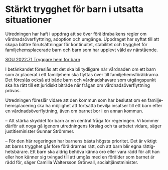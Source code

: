 # Stärkt trygghet för barn i utsatta situationer

Utredningen har haft i uppdrag att se över föräldra­balkens regler om vårdnads­överflytt­ning, adoption och umgänge. Upp­draget har syftat till att skapa bättre förut­sätt­ningar för kon­tinuitet, stabilitet och trygghet för familje­hems­place­rade barn och barn som har upplevt våld av närstående.

[SOU 2022:71 Tryggare hem för barn](/rattsliga-dokument/statens-offentliga-utredningar/2023/01/sou-202271/ "SOU 2022:71")

I betänkandet före­slås att det ska bli tydligare när vård­naden om ett barn som är placerat i ett familje­hem ska flyttas över till familje­hems­föräldrarna. Det före­slås också att både barn och vård­nads­havare som utgångs­punkt ska ha rätt till ett juridiskt biträde när frågan om vård­nads­överflytt­ning prövas.

Utred­ningen före­slår vidare att den kommun som har beslutat om en familje­hems­­placering ska ha möjlighet att fortsätta bevilja insatser till ett barn efter en vård­nads­överflyttning, även om barnet bor i en annan kommun.

– Att stärka skyddet för barn är en central fråga för regeringen. Vi kommer därför att noga gå igenom utred­ningens förslag och ta arbetet vidare, säger justitie­minister Gunnar Strömmer.

– För den här regeringen har barnens bästa högsta prioritet. Det är viktigt att barns trygghet går före föräldrarnas rätt, och att barn blir egna rättig­hets­bärare. Ett barn ska aldrig behöva känna oro eller vara rädd för att han eller hon känner sig tvingad till att umgås med en förälder som barnet är rädd för, säger Camilla Waltersson Grönvall, socialtjäns­tminister.
